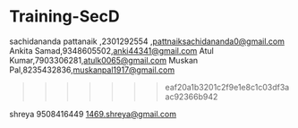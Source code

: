 # Training-SecD

sachidananda pattanaik ,2301292554 ,pattnaiksachidananda0@gmail.com
Ankita Samad,9348605502,anki44341@gmail.com
Atul Kumar,7903306281,atulk0065@gmail.com
Muskan Pal,8235432836,muskanpal1917@gmail.com
>>>>>>> eaf20a1b3201c2f9e1e8c1c03df3aac92366b942

shreya 9508416449 1469.shreya@gmail.com
